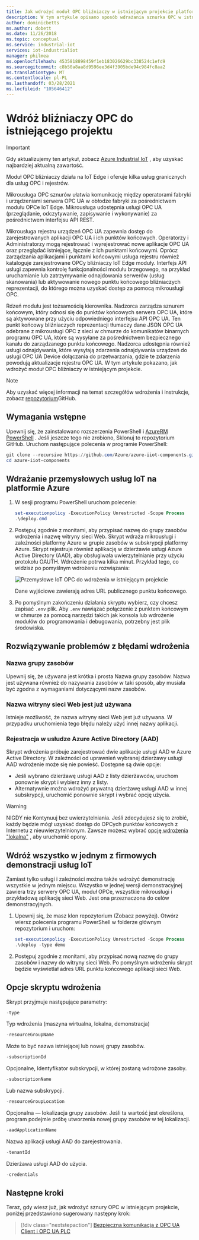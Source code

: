 ```yaml
---
title: Jak wdrożyć moduł OPC bliźniaczy w istniejącym projekcie platformy Azure | Microsoft Docs
description: W tym artykule opisano sposób wdrażania sznurka OPC w istniejącym projekcie. Możesz również dowiedzieć się, jak rozwiązywać problemy z błędami wdrożenia.
author: dominicbetts
ms.author: dobett
ms.date: 11/26/2018
ms.topic: conceptual
ms.service: industrial-iot
services: iot-industrialiot
manager: philmea
ms.openlocfilehash: 4535818898459f1eb183026629bc338524c1efd9
ms.sourcegitcommit: c8b50a8aa8d9596ee3d4f3905bde94c984fc8aa2
ms.translationtype: MT
ms.contentlocale: pl-PL
ms.lasthandoff: 03/28/2021
ms.locfileid: "105646412"
---
```

# <a name="deploy-opc-twin-to-an-existing-project"></a>Wdróż bliźniaczy OPC do istniejącego projektu

> [!IMPORTANT]
> Gdy aktualizujemy ten artykuł, zobacz [Azure Industrial IoT](https://azure.github.io/Industrial-IoT/) , aby uzyskać najbardziej aktualną zawartość.

Moduł OPC bliźniaczy działa na IoT Edge i oferuje kilka usług granicznych dla usług OPC i rejestrów.

Mikrousługa OPC sznurów ułatwia komunikację między operatorami fabryki i urządzeniami serwera OPC UA w obłodze fabryki za pośrednictwem modułu OPCe IoT Edge. Mikrousługa udostępnia usługi OPC UA (przeglądanie, odczytywanie, zapisywanie i wykonywanie) za pośrednictwem interfejsu API REST. 

Mikrousługa rejestru urządzeń OPC UA zapewnia dostęp do zarejestrowanych aplikacji OPC UA i ich punktów końcowych. Operatorzy i Administratorzy mogą rejestrować i wyrejestrować nowe aplikacje OPC UA oraz przeglądać istniejące, łącznie z ich punktami końcowymi. Oprócz zarządzania aplikacjami i punktami końcowymi usługa rejestru również kataloguje zarejestrowane OPCy bliźniaczy IoT Edge moduły. Interfejs API usługi zapewnia kontrolę funkcjonalności modułu brzegowego, na przykład uruchamianie lub zatrzymywanie odnajdowania serwerów (usług skanowania) lub aktywowanie nowego punktu końcowego bliźniaczych reprezentacji, do którego można uzyskać dostęp za pomocą mikrousługi OPC.

Rdzeń modułu jest tożsamością kierownika. Nadzorca zarządza sznurem końcowym, który odnosi się do punktów końcowych serwera OPC UA, które są aktywowane przy użyciu odpowiedniego interfejsu API OPC UA. Ten punkt końcowy bliźniaczych reprezentacji tłumaczy dane JSON OPC UA odebrane z mikrousługi OPC z sieci w chmurze do komunikatów binarnych programu OPC UA, które są wysyłane za pośrednictwem bezpiecznego kanału do zarządzanego punktu końcowego. Nadzorca udostępnia również usługi odnajdywania, które wysyłają zdarzenia odnajdywania urządzeń do usługi OPC UA Device dołączania do przetwarzania, gdzie te zdarzenia powodują aktualizacje rejestru OPC UA.  W tym artykule pokazano, jak wdrożyć moduł OPC bliźniaczy w istniejącym projekcie.

> [!NOTE]
> Aby uzyskać więcej informacji na temat szczegółów wdrożenia i instrukcje, zobacz [repozytorium](https://github.com/Azure/azure-iiot-opc-twin-module)GitHub.

## <a name="prerequisites"></a>Wymagania wstępne

Upewnij się, że zainstalowano rozszerzenia PowerShell i [AzureRM PowerShell](/powershell/azure/azurerm/install-azurerm-ps) . Jeśli jeszcze tego nie zrobiono, Sklonuj to repozytorium GitHub. Uruchom następujące polecenia w programie PowerShell:

```powershell
git clone --recursive https://github.com/Azure/azure-iiot-components.git
cd azure-iiot-components
```

## <a name="deploy-industrial-iot-services-to-azure"></a>Wdrażanie przemysłowych usług IoT na platformie Azure

1. W sesji programu PowerShell uruchom polecenie:

    ```powershell
    set-executionpolicy -ExecutionPolicy Unrestricted -Scope Process
    .\deploy.cmd
    ```

2. Postępuj zgodnie z monitami, aby przypisać nazwę do grupy zasobów wdrożenia i nazwę witryny sieci Web.   Skrypt wdraża mikrousługi i zależności platformy Azure w grupie zasobów w subskrypcji platformy Azure.  Skrypt rejestruje również aplikację w dzierżawie usługi Azure Active Directory (AAD), aby obsługiwała uwierzytelnianie przy użyciu protokołu OAUTH.  Wdrożenie potrwa kilka minut.  Przykład tego, co widzisz po pomyślnym wdrożeniu rozwiązania:

   ![Przemysłowe IoT OPC do wdrożenia w istniejącym projekcie](media/howto-opc-twin-deploy-existing/opc-twin-deploy-existing1.png)

   Dane wyjściowe zawierają adres URL publicznego punktu końcowego. 

3. Po pomyślnym zakończeniu działania skryptu wybierz, czy chcesz zapisać `.env` plik.  Aby `.env` nawiązać połączenie z punktem końcowym w chmurze za pomocą narzędzi takich jak konsola lub wdrożenie modułów do programowania i debugowania, potrzebny jest plik środowiska.

## <a name="troubleshooting-deployment-failures"></a>Rozwiązywanie problemów z błędami wdrożenia

### <a name="resource-group-name"></a>Nazwa grupy zasobów

Upewnij się, że używana jest krótka i prosta Nazwa grupy zasobów.  Nazwa jest używana również do nazywania zasobów w taki sposób, aby musiała być zgodna z wymaganiami dotyczącymi nazw zasobów.  

### <a name="website-name-already-in-use"></a>Nazwa witryny sieci Web jest już używana

Istnieje możliwość, że nazwa witryny sieci Web jest już używana.  W przypadku uruchomienia tego błędu należy użyć innej nazwy aplikacji.

### <a name="azure-active-directory-aad-registration"></a>Rejestracja w usłudze Azure Active Directory (AAD)

Skrypt wdrożenia próbuje zarejestrować dwie aplikacje usługi AAD w Azure Active Directory.  W zależności od uprawnień wybranej dzierżawy usługi AAD wdrożenie może się nie powieść. Dostępne są dwie opcje:

* Jeśli wybrano dzierżawę usługi AAD z listy dzierżawców, uruchom ponownie skrypt i wybierz inny z listy.
* Alternatywnie można wdrożyć prywatną dzierżawę usługi AAD w innej subskrypcji, uruchomić ponownie skrypt i wybrać opcję użycia.

> [!WARNING]
> NIGDY nie Kontynuuj bez uwierzytelniania.  Jeśli zdecydujesz się to zrobić, każdy będzie mógł uzyskać dostęp do OPCych punktów końcowych z Internetu z nieuwierzytelnionym.   Zawsze możesz wybrać [opcję wdrożenia "lokalna"](howto-opc-twin-deploy-dependencies.md) , aby uruchomić opony.

## <a name="deploy-an-all-in-one-industrial-iot-services-demo"></a>Wdróż wszystko w jednym z firmowych demonstracji usług IoT

Zamiast tylko usługi i zależności można także wdrożyć demonstrację wszystkie w jednym miejscu.  Wszystko w jednej wersji demonstracyjnej zawiera trzy serwery OPC UA, moduł OPCe, wszystkie mikrousługi i przykładową aplikację sieci Web.  Jest ona przeznaczona do celów demonstracyjnych.

1. Upewnij się, że masz klon repozytorium (Zobacz powyżej). Otwórz wiersz polecenia programu PowerShell w folderze głównym repozytorium i uruchom:

    ```powershell
    set-executionpolicy -ExecutionPolicy Unrestricted -Scope Process
    .\deploy -type demo
    ```

2. Postępuj zgodnie z monitami, aby przypisać nową nazwę do grupy zasobów i nazwy do witryny sieci Web.  Po pomyślnym wdrożeniu skrypt będzie wyświetlał adres URL punktu końcowego aplikacji sieci Web.

## <a name="deployment-script-options"></a>Opcje skryptu wdrożenia

Skrypt przyjmuje następujące parametry:

```powershell
-type
```

Typ wdrożenia (maszyna wirtualna, lokalna, demonstracja)

```powershell
-resourceGroupName
```

Może to być nazwa istniejącej lub nowej grupy zasobów.

```powershell
-subscriptionId
```

Opcjonalne, Identyfikator subskrypcji, w której zostaną wdrożone zasoby.

```powershell
-subscriptionName
```

Lub nazwa subskrypcji.

```powershell
-resourceGroupLocation
```

Opcjonalna — lokalizacja grupy zasobów. Jeśli ta wartość jest określona, program podejmie próbę utworzenia nowej grupy zasobów w tej lokalizacji.

```powershell
-aadApplicationName
```

Nazwa aplikacji usługi AAD do zarejestrowania.

```powershell
-tenantId
```

Dzierżawa usługi AAD do użycia.

```powershell
-credentials
```

## <a name="next-steps"></a>Następne kroki

Teraz, gdy wiesz już, jak wdrożyć sznury OPC w istniejącym projekcie, poniżej przedstawiono sugerowany następny krok:

> [!div class="nextstepaction"]
> [Bezpieczna komunikacja z OPC UA Client i OPC UA PLC](howto-opc-vault-secure.md)